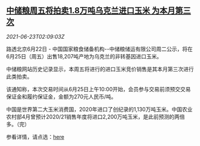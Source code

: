 <!--1624415462000-->
[中储粮周五将拍卖1.8万吨乌克兰进口玉米 为本月第三次](https://cn.reuters.com/article/china-ukraine-corn-auction-0623-idCNKCS2DZ074)
------

<div><i>2021-06-23T02:09:03Z</i></div><p>路透北京6月22日 - 中国国家粮食储备机构--中储粮储运有限公司周二公示，将在6月25日（周五）出售18,207吨产地为乌克兰的非转基因进口玉米。</p><p>中储粮网站历史记录显示，本周五将进行的进口玉米竞价销售是其本月第三次进行此类拍卖。</p><p>该通知称，本次交易时间从6月25日上午10:00开始，会员参与交易前须预交交易保证金和履约保证金，金额为270元人民币/吨。</p><p>中国是世界第二大玉米消费国，2020年进口了创纪录的1,130万吨玉米。中国农业农村部4月曾预计2020/21销售年度将进口2,200万吨玉米，是此前预测的两倍多。（完）</p><p>参看详情，请点选：<a href="https://www.esinograin.com/resources/getGgInfo?ggid=1909270bd02c4e6b9e18fb9d6a7c96fc">here</a></p>

